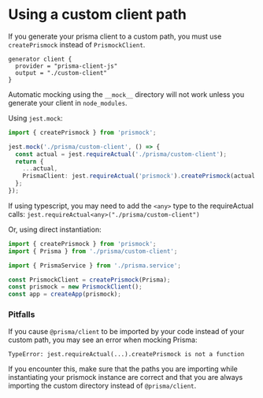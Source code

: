 
# Using a custom client path

If you generate your prisma client to a custom path, you must use `createPrismock` instead of `PrismockClient`.

```
generator client {
  provider = "prisma-client-js"
  output = "./custom-client"
}
```

Automatic mocking using the `__mock__` directory will not work unless you generate your client in `node_modules`.

Using `jest.mock`:

```ts
import { createPrismock } from 'prismock';

jest.mock('./prisma/custom-client', () => {
  const actual = jest.requireActual('./prisma/custom-client');
  return {
    ...actual,
    PrismaClient: jest.requireActual('prismock').createPrismock(actual.Prisma),
  };
});
```

If using typescript, you may need to add the `<any>` type to the requireActual calls: `jest.requireActual<any>("./prisma/custom-client")`

Or, using direct instantiation:

```ts
import { createPrismock } from 'prismock';
import { Prisma } from './prisma/custom-client';

import { PrismaService } from './prisma.service';

const PrismockClient = createPrismock(Prisma);
const prismock = new PrismockClient();
const app = createApp(prismock);
```

### Pitfalls

If you cause `@prisma/client` to be imported by your code instead of your custom path, you may see an error when mocking Prisma:

```
TypeError: jest.requireActual(...).createPrismock is not a function
```

If you encounter this, make sure that the paths you are importing while instantiating your prismock instance are correct and that you are
always importing the custom directory instead of `@prisma/client`.
